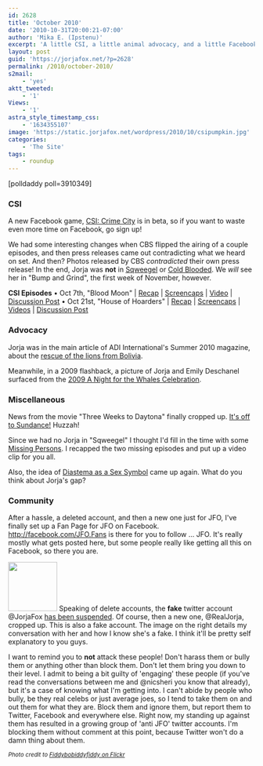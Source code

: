 ```yaml
---
id: 2628
title: 'October 2010'
date: '2010-10-31T20:00:21-07:00'
author: 'Mika E. (Ipstenu)'
excerpt: 'A little CSI, a little animal advocacy, and a little Facebook.  Sounds like a nice way to start out Autumn to me!'
layout: post
guid: 'https://jorjafox.net/?p=2628'
permalink: /2010/october-2010/
s2mail:
    - 'yes'
aktt_tweeted:
    - '1'
Views:
    - '1'
astra_style_timestamp_css:
    - '1634355107'
image: 'https://static.jorjafox.net/wordpress/2010/10/csipumpkin.jpg'
categories:
    - 'The Site'
tags:
    - roundup
---
```


<div class="alignleft">[polldaddy poll=3910349]</div>

<h3>CSI</h3>
A new Facebook game, <a href="https://jorjafox.net/blog/csi-crime-city-is-on-facebook/">CSI: Crime City</a> is in beta, so if you want to waste even more time on Facebook, go sign up!

We had some interesting changes when CBS flipped the airing of a couple episodes, and then press releases came out contradicting what we heard on set.  And then?  Photos released by CBS <em>contradicted</em> their own press release!  In the end, Jorja was **not** in <a href="https://jorjafox.net/blog/csi-11x04-sqweegel/">Sqweegel</a> or <a href="https://jorjafox.net/blog/no-jorja-in-cold-blooded">Cold Blooded</a>.  We <em>will</em> see her in "Bump and Grind", the first week of November, however.

**CSI Episodes**
&bull; Oct 7th, "Blood Moon" | <a href="https://jorjafox.net/wiki/Blood_Moon">Recap</a> | <a href="https://jorjafox.net/gallery/tv/csi/season11/bloodmoon/">Screencaps</a> | <a href="https://jorjafox.net/videos/post/csi-11x03-blood-moon">Video</a> | <a href="https://jorjafox.net/blog/csi-11x03-blood-moon/">Discussion Post</a>
&bull; Oct 21st, "House of Hoarders" | <a href="https://jorjafox.net/wiki/House_of_Hoarders">Recap</a> | <a href="https://jorjafox.net/gallery/tv/csi/season11/hohoarders/">Screencaps</a> | <a href="https://jorjafox.net/blog/csi-11x05-house-of-hoarders-video-clips/">Videos</a> | <a href="https://jorjafox.net/blog/csi-11x05-house-of-hoarders-discussion-post//">Discussion Post</a>

<h3>Advocacy</h3>
Jorja was in the main article of ADI International's Summer 2010 magazine, about the <a href="https://jorjafox.net/blog/jorja-in-adis-summer-2010-magazine/">rescue of the lions from Bolivia</a>.

Meanwhile, in a 2009 flashback, a picture of Jorja and Emily Deschanel surfaced from the <a href="https://jorjafox.net/blog/a-night-for-the-whales-2009/">2009 A Night for the Whales Celebration</a>.

<h3>Miscellaneous</h3>
News from the movie "Three Weeks to Daytona" finally cropped up.  <a href="https://jorjafox.net/blog/three-weeks-to-sundanc/">It's off to Sundance!</a> Huzzah!

Since we had no Jorja in "Sqweegel" I thought I'd fill in the time with some <a href="https://jorjafox.net/blog/filling-in-some-missing-persons/">Missing Persons</a>.  I recapped the two missing episodes and put up a video clip for you all.

Also, the idea of <a href="https://jorjafox.net/blog/diastema-the-sex-symbol/">Diastema as a Sex Symbol</a> came up again. What do you think about Jorja's gap?

<h3>Community</h3>
After a hassle, a deleted account, and then a new one just for JFO, I've finally set up a Fan Page for JFO on Facebook. <a href="http://facebook.com/JFO.Fans">http://facebook.com/JFO.Fans</a> is there for you to follow ... JFO.  It's really mostly what gets posted here, but some people really like getting all this on Facebook, so there you are.

<a href="//static.jorjafox.net/wordpress/2010/10/10-18-2010-2-01-12-PM-fake.jpg"><img src="//static.jorjafox.net/wordpress/2010/10/10-18-2010-2-01-12-PM-fake-100x100.jpg" alt="" title="10-18-2010 2-01-12 PM-fake" width="100" height="100" class="alignright size-thumbnail wp-image-2653" /></a> Speaking of delete accounts, the **fake** twitter account @JorjaFox <a href="https://jorjafox.net/blog/fake-jorja-fox-twitter-account-suspended/">has been suspended</a>. Of course, then a new one, @RealJorja, cropped up.  This is also a fake account.  The image on the right details my conversation with her and how I know she's a fake. I think it'll be pretty self explanatory to you guys.

I want to remind you to **not** attack these people! Don't harass them or bully them or anything other than block them.  Don't let them bring you down to their level.  I admit to being a bit guilty of 'engaging' these people (if you've read the conversations between me and @nicsheri you know that already), but it's a case of knowing what I'm getting into.  I can't abide by people who bully, be they real celebs or just average joes, so I tend to take them on and out them for what they are.  Block them and ignore them, but report them to Twitter, Facebook and everywhere else.  Right now, my standing up against them has resulted in a growing group of 'anti JFO' twitter accounts.  I'm blocking them without comment at this point, because Twitter won't do a damn thing about them.

<em><small>Photo credit to <a href="http://www.flickr.com/photos/thehappylost/285048805/">Fiddybobiddyfiddy on Flickr</a></small></em>
